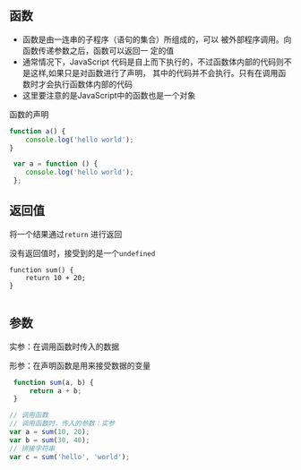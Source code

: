 ## 函数

- 函数是由一连串的子程序（语句的集合）所组成的，可以 被外部程序调用。向函数传递参数之后，函数可以返回一 定的值
- 通常情况下，JavaScript 代码是自上而下执行的，不过函数体内部的代码则不是这样,如果只是对函数进行了声明， 其中的代码并不会执行。只有在调用函数时才会执行函数体内部的代码
-  这里要注意的是JavaScript中的函数也是一个对象

函数的声明

```js light
function a() {
	console.log('hello world');
}

 var a = function () {
    console.log('hello world');
 };
```

## 返回值

将一个结果通过`return` 进行返回

没有返回值时，接受到的是一个`undefined`

```
function sum() {
	return 10 + 20;
}
    
```

## 参数

实参：在调用函数时传入的数据

形参：在声明函数是用来接受数据的变量

```js light
 function sum(a, b) {
     return a + b;
 }

// 调用函数
// 调用函数时，传入的参数：实参
var a = sum(10, 20);
var b = sum(30, 40);
// 拼接字符串
var c = sum('hello', 'world');
```

